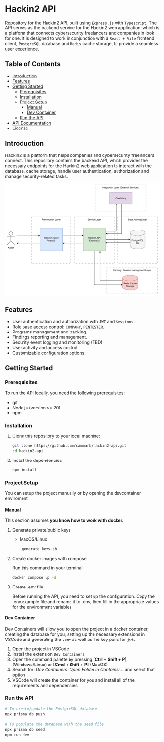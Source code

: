 # Hackin2 API

Repository for the Hackin2 API, built using `Express.js` with `Typescript`. The API serves as the backend service for the Hackin2 web application, which is a platform that connects cybersecurity freelancers and companies in look for one. It is designed to work in conjunction with a `React + Vite` frontend client, `PostgreSQL` database and `Redis` cache storage, to provide a seamless user experience.

## Table of Contents

- [Introduction](#introduction)
- [Features](#features)
- [Getting Started](#getting-started)
  - [Prerequisites](#prerequisites)
  - [Installation](#installation)
  - [Project Setup](#project-setup)
    - [Manual](#manual)
    - [Dev Container](#dev-container)
  - [Run the API](#run-the-api)
- [API Documentation](#api-documentation)
- [License](#license)

## Introduction

Hackin2 is a platform that helps companies and cybersecurity freelancers connect.
This repository contains the backend API, which provides the necessary endpoints for the Hackin2 web application to interact with the database, cache storage, handle user authentication, authorization and manage security-related tasks.

![diagram](Hackin2%20-%20Current%20infrastructure.drawio.svg)

## Features

- User authentication and authorization with `JWT` and `Sessions`.
- Role base access control: `COMPANY`, `PENTESTER`.
- Programs management and tracking.
- Findings reporting and management.
- Security event logging and monitoring (TBD)
- User activity and access control.
- Customizable configuration options.

## Getting Started

### Prerequisites

To run the API locally, you need the following prerequisites:

- git
- Node.js (version >= 20)
- npm

### Installation

1. Clone this repository to your local machine:

   ```bash
   git clone https://github.com/cammarb/hackin2-api.git
   cd hackin2-api
   ```

2. Install the dependencies

   ```bash
   npm install
   ```

### Project Setup

You can setup the project manually or by opening the devcontainer enviroment

#### Manual

This section assumes **you know how to work with docker.**

1. Generate private/public keys

   - MacOS/Linux
     ```bash
     .generate_keys.sh
     ```

2. Create docker images with compose
   
   Run this command in your terminal

   ```bash
   docker compose up -d
   ```

3. Create .env file

   Before running the API, you need to set up the configuration.
   Copy the .env.example file and rename it to .env, then fill in the appropriate values for the environment variables

#### Dev Container

Dev Containers will allow you to open the project in a docker container, creating the database for you, setting up the necessary extensions in VSCode and generating the `.env` as well as the key pairs for `jwt`.

1. Open the project in VSCode
2. Install the extension `Dev Containers`
3. Open the command palette by pressing **[Ctrl + Shift + P]** (Windows/Linux) or **[Cmd + Shift + P]** (MacOS)
4. Search for: _Dev Containers: Open Folder in Container..._ and select that option
5. VSCode will create the container for you and install all of the requirements and dependencies

### Run the API

```bash
# To create/update the PostgreSQL database
npx prisma db push

# To populate the database with the seed file
npx prisma db seed
npm run dev
```
